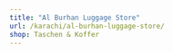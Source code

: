 ```yaml
---
title: "Al Burhan Luggage Store"
url: /karachi/al-burhan-luggage-store/
shop: Taschen & Koffer
---
```

